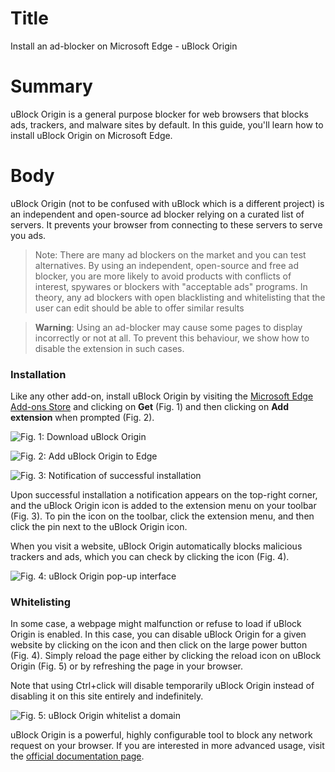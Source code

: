 # Title  #
Install an ad-blocker on Microsoft Edge - uBlock Origin

# Summary #
uBlock Origin is a general purpose blocker for web browsers that blocks ads, trackers, and malware sites by default. In this guide, you'll learn how to install uBlock Origin on Microsoft Edge.

# Body #
uBlock Origin (not to be confused with uBlock which is a different project) is an independent and open-source ad blocker relying on a curated list of servers. It prevents your browser from connecting to these servers to serve you ads. 

> Note: There are many ad blockers on the market and you can test alternatives. By using an independent, open-source and free ad blocker, you are more likely to avoid products with conflicts of interest, spywares or blockers with "acceptable ads" programs. In theory, any ad blockers with open blacklisting and whitelisting that the user can edit should be able to offer similar results 

> **Warning**: Using an ad-blocker may cause some pages to display incorrectly or not at all. To prevent this behaviour, we show how to disable the extension in such cases.

### Installation ###
Like any other add-on, install uBlock Origin by visiting the [Microsoft Edge Add-ons Store][1] and clicking on **Get** (Fig. 1) and then clicking on **Add extension** when prompted (Fig. 2).

![Fig. 1: Download uBlock Origin](../images/Edge/ublock-add.png?raw=true)

![Fig. 2: Add uBlock Origin to Edge](../images/Edge/ublock-prompt.png?raw=true)

![Fig. 3: Notification of successful installation](../images/Edge/ublock-notify.png?raw=true)

Upon successful installation a notification appears on the top-right corner, and the uBlock Origin icon is added to the extension menu on your toolbar (Fig. 3). To pin the icon on the toolbar, click the extension menu, and then click the pin next to the uBlock Origin icon. 

When you visit a website, uBlock Origin automatically blocks malicious trackers and ads, which you can check by clicking the icon (Fig. 4).

![Fig. 4: uBlock Origin pop-up interface](../images/Edge/ublock-test.png?raw=true)

### Whitelisting
In some case, a webpage might malfunction or refuse to load if uBlock Origin is enabled. In this case, you can disable uBlock Origin for a given website by clicking on the icon and then click on the large power button (Fig. 4). Simply reload the page either by clicking the reload icon on uBlock Origin (Fig. 5) or by refreshing the page in your browser.

Note that using Ctrl+click will disable temporarily uBlock Origin instead of disabling it on this site entirely and indefinitely.

![Fig. 5: uBlock Origin whitelist a domain](../images/Edge/ublock-whitelist.png?raw=true)

uBlock Origin is a powerful, highly configurable tool to block any network request on your browser. If you are interested in more advanced usage, visit the [official documentation page][2].

[1]: https://microsoftedge.microsoft.com/addons/detail/ublock-origin/odfafepnkmbhccpbejgmiehpchacaeak

[2]: https://github.com/gorhill/uBlock/wiki

